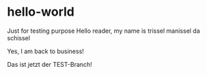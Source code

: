 # hello-world
Just for testing purpose
Hello reader, my name is trissel manissel da schissel

Yes, I am back to business!


Das ist jetzt der TEST-Branch!

